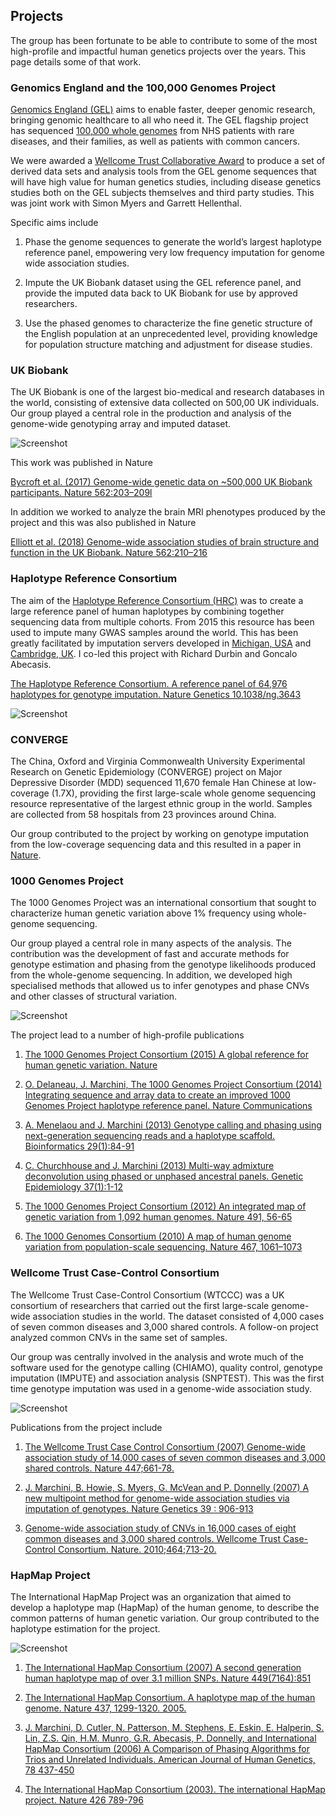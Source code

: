 ## Projects

The group has been fortunate to be able to contribute to some of the
most high-profile and impactful human genetics projects over the
years. This page details some of that work.

### Genomics England and the 100,000 Genomes Project

[Genomics England (GEL)](https://www.genomicsengland.co.uk/) aims to enable faster, deeper genomic research,
bringing genomic healthcare to all who need it. The GEL flagship project has sequenced [100,000 whole genomes](https://www.genomicsengland.co.uk/about-genomics-england/the-100000-genomes-project/) from NHS patients with rare diseases, and their families, as well as patients with common cancers.

We were awarded a [Wellcome Trust Collaborative Award](https://wellcome.org/grant-funding/people-and-projects/grants-awarded/building-platform-genetic-inference-from-genomics) to produce a set
of derived data sets and analysis tools from the GEL genome sequences
that will have high value for human genetics studies, including
disease genetics studies both on the GEL subjects themselves and third
party studies. This was joint work with Simon Myers and Garrett Hellenthal.

Specific aims include

1. Phase the genome sequences to generate the world’s largest
   haplotype reference panel, empowering very low frequency imputation
   for genome wide association studies.
   
2. Impute the UK Biobank dataset using the GEL reference panel, and
   provide the imputed data back to UK Biobank for use by approved researchers.

3. Use the phased genomes to characterize the fine genetic structure of the English population at an unprecedented level, providing knowledge for population structure matching and adjustment for disease studies.

### UK Biobank

The UK Biobank is one of the largest bio-medical and research
databases in the world, consisting of extensive data collected on
500,00 UK individuals. Our group played a central role in the
production and analysis of the genome-wide genotyping array and
imputed dataset.

![Screenshot](img/ukb.png)

This work was published in Nature

[Bycroft et al. (2017) Genome-wide genetic data on ~500,000 UK Biobank participants. Nature 562:203–209l](https://www.nature.com/articles/s41586-018-0579-z)

In addition we worked to analyze the brain MRI phenotypes produced by the project and this was also published in Nature

[Elliott et al. (2018) Genome-wide association studies of brain structure and function in the UK Biobank. Nature 562:210–216](https://www.nature.com/articles/s41586-018-0571-7)

### Haplotype Reference Consortium

The aim of the [Haplotype Reference Consortium (HRC)](http://www.haplotype-reference-consortium.org/home)
 was to create a
large reference panel of human haplotypes by combining together
sequencing data from multiple cohorts. From 2015 this resource has
been used to impute many GWAS samples around the world. This has been
greatly facilitated by imputation servers developed in [Michigan, USA](https://imputationserver.sph.umich.edu/index.html#!) and
[Cambridge, UK](https://imputation.sanger.ac.uk/). I co-led this
 project with Richard Durbin and Goncalo Abecasis.

[The Haplotype Reference Consortium. A reference panel of 64,976 haplotypes for genotype imputation. Nature Genetics 10.1038/ng.3643](https://www.nature.com/articles/ng.3643)

![Screenshot](img/hrc.jpg)


### CONVERGE

The China, Oxford and Virginia Commonwealth University Experimental
Research on Genetic Epidemiology (CONVERGE) project on Major
Depressive Disorder (MDD) sequenced 11,670 female Han Chinese at
low-coverage (1.7X), providing the first large-scale whole genome
sequencing resource representative of the largest ethnic group in the
world. Samples are collected from 58 hospitals from 23 provinces
around China.

Our group contributed to the project by working on genotype imputation
from the low-coverage sequencing data and this resulted in a paper in [Nature](https://www.nature.com/articles/nature14659).

### 1000 Genomes Project

The 1000 Genomes Project was an international consortium that sought
to characterize human genetic variation above 1% frequency using
whole-genome sequencing.

Our group played a central role in many aspects of the analysis. The
contribution was the development of fast and accurate methods for
genotype estimation and phasing from the genotype likelihoods produced from the
whole-genome sequencing. In addition, we developed high specialised
methods that allowed us to infer genotypes and phase CNVs and other
classes of structural variation.

![Screenshot](img/1000g.png)

The project lead to a number of high-profile publications

1. [The 1000 Genomes Project Consortium (2015) A global reference for human genetic variation. Nature](https://www.nature.com/articles/nature15393)

2. [O. Delaneau, J. Marchini, The 1000 Genomes Project Consortium (2014) Integrating sequence and array data to create an improved 1000 Genomes Project haplotype reference panel. Nature Communications](https://www.nature.com/articles/ncomms4934)

3. [A. Menelaou and J. Marchini (2013) Genotype calling and phasing using next-generation sequencing reads and a haplotype scaffold. Bioinformatics 29(1):84-91](http://bioinformatics.oxfordjournals.org/cgi/content/abstract/bts632?ijkey=G5i2fOHGfx7kzfc&keytype=ref)

4. [C. Churchhouse and J. Marchini (2013) Multi-way admixture deconvolution using phased or unphased ancestral panels. Genetic Epidemiology 37(1):1-12](http://onlinelibrary.wiley.com/doi/10.1002/gepi.21692/abstract)  

5. [The 1000 Genomes Project Consortium (2012) An integrated map of genetic variation from 1,092 human genomes. Nature 491, 56-65](http://www.nature.com/nature/journal/v491/n7422/full/nature11632.html)  

6. [The 1000 Genomes Consortium (2010) A map of human genome variation from population-scale sequencing. Nature 467, 1061–1073](http://www.1000genomes.org/sites/1000genomes.org/files/docs/nature09534.pdf)  

### Wellcome Trust Case-Control Consortium

The Wellcome Trust Case-Control Consortium (WTCCC) was a UK consortium
of researchers that carried out the first large-scale genome-wide
association studies in the world. The dataset consisted of 4,000 cases
of seven common diseases and 3,000 shared controls. A follow-on project analyzed common CNVs in the same set of samples.

Our group was centrally involved in the analysis and wrote much of the
software used for the genotype calling (CHIAMO), quality control, genotype
imputation (IMPUTE) and association analysis (SNPTEST). This was the first time genotype imputation was used in a genome-wide
association study.

![Screenshot](img/wtccc1.png)

Publications from the project include  

1. [The Wellcome Trust Case Control Consortium (2007) Genome-wide association study of 14,000 cases of seven common diseases and 3,000 shared controls. Nature 447;661-78.](https://www.nature.com/articles/nature05911)

2. [J. Marchini, B. Howie, S. Myers, G. McVean and P. Donnelly (2007) A new multipoint method for genome-wide association studies via imputation of genotypes. Nature Genetics 39 : 906-913](http://www.nature.com/ng/journal/v39/n7/full/ng2088.html)

3. [Genome-wide association study of CNVs in 16,000 cases of eight common diseases and 3,000 shared controls. Wellcome Trust Case-Control Consortium. Nature. 2010;464;713-20.](http://www.nature.com/nature/journal/v464/n7289/full/nature08979.html)


### HapMap Project

The International HapMap Project was an organization that aimed to
develop a haplotype map (HapMap) of the human genome, to describe the
common patterns of human genetic variation. Our group contributed to
the haplotype estimation for the project.

![Screenshot](img/hapmap.png)

1. [The International HapMap Consortium (2007) A second generation human haplotype map of over 3.1 million SNPs. Nature 449(7164):851](https://www.nature.com/articles/nature06258)

2. [The International HapMap Consortium. A haplotype map of the human genome. Nature 437, 1299-1320. 2005.](https://www.nature.com/articles/nature04226)

3. [J. Marchini, D. Cutler, N. Patterson, M. Stephens, E. Eskin, E. Halperin, S. Lin, Z.S. Qin, H.M. Munro, G.R. Abecasis, P. Donnelly, and International HapMap Consortium (2006) A Comparison of Phasing Algorithms for Trios and Unrelated Individuals. American Journal of Human Genetics, 78 437-450](https://www.cell.com/ajhg/fulltext/S0002-9297(07)62383-0)

4. [The International HapMap Consortium (2003). The international HapMap project. Nature 426 789-796](https://www.nature.com/articles/nature02168)
